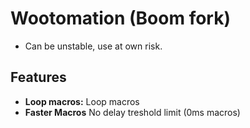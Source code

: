 # Wootomation (Boom fork)
- Can be unstable, use at own risk.

## Features

- **Loop macros:** Loop macros
- **Faster Macros** No delay treshold limit (0ms macros)

